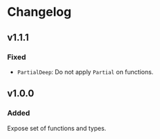 # Changelog

## v1.1.1

### Fixed

- `PartialDeep`: Do not apply `Partial` on functions.

## v1.0.0

### Added

Expose set of functions and types.
